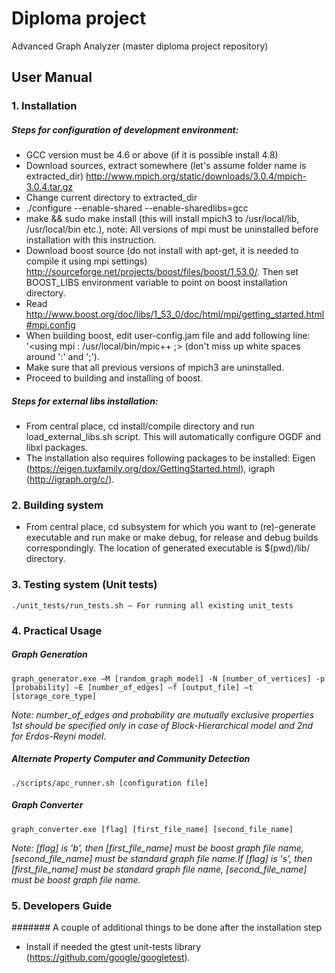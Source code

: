 Diploma project
======
Advanced Graph Analyzer
(master diploma project repository)
## User Manual


### 1. Installation
#####	Steps for configuration of development environment:
-	GCC version must be 4.6 or above (if it is possible install 4.8)
-	 Download sources, extract somewhere (let's assume folder name is extracted_dir) http://www.mpich.org/static/downloads/3.0.4/mpich-3.0.4.tar.gz
-	Change current directory to extracted_dir
-	./configure --enable-shared --enable-sharedlibs=gcc
-	make && sudo make install (this will install mpich3 to /usr/local/lib, /usr/local/bin etc.), note: All versions of mpi must be uninstalled before installation with this instruction. 
-	 Download boost source (do not install with apt-get, it is needed to compile it using mpi settings) http://sourceforge.net/projects/boost/files/boost/1.53.0/. Then set BOOST_LIBS environment variable to point on boost installation directory.
-	 Read http://www.boost.org/doc/libs/1_53_0/doc/html/mpi/getting_started.html#mpi.config
-	When building boost, edit user-config.jam file and add following line:  '<using mpi : /usr/local/bin/mpic++ ;> (don't miss up white spaces around ':' and ';').
-	Make sure that all previous versions of mpich3 are uninstalled.
-	Proceed to building and installing of boost.

##### Steps for external libs installation:
-	From central place, cd install/compile directory and run load_external_libs.sh script.
This will automatically configure OGDF and libxl packages.
-	The installation also requires following packages to be installed: Eigen (https://eigen.tuxfamily.org/dox/GettingStarted.html), igraph (http://igraph.org/c/).

### 2. Building system
-	From central place, cd subsystem for which you want to (re)-generate executable and run make or make debug, for release and debug builds correspondingly. The location of generated executable is $(pwd)/lib/ directory.

### 3. Testing system (Unit tests)
    ./unit_tests/run_tests.sh – For running all existing unit_tests

### 4. Practical Usage
#####	Graph Generation
    graph_generator.exe –M [random_graph_model] -N [number_of_vertices] -p [probability] –E [number_of_edges] –f [output_file] –t [storage_core_type]
 
 *Note: number_of_edges and probability are mutually exclusive properties 1st should be specified only in case of Block-Hierarchical model and 2nd for Erdos-Reyni model.*

##### Alternate Property Computer and Community Detection
    ./scripts/apc_runner.sh [configuration file]

##### Graph Converter
    graph_converter.exe [flag] [first_file_name] [second_file_name] 

 *Note: [flag] is 'b', then [first_file_name] must be boost graph file name, [second_file_name] must be standard graph file name.If [flag] is 's', then [first_file_name] must be standard graph file name, [second_file_name] must be boost graph file name.*

### 5. Developers Guide
####### A couple of additional things to be done after the installation step
- Install if needed the gtest unit-tests library (https://github.com/google/googletest).
